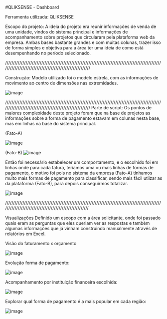 #QLIKSENSE - Dashboard

Ferramenta utilizada: QLIKSENSE

Escopo do projeto:
A ideia do projeto era reunir informações de venda de uma unidade, vindos do sistema principal e informações de acompanhamento sobre projetos que circularam pela 
plataforma web da empresa. Ambas bases bastante grandes e com muitas colunas, trazer isso de forma simples e objetiva para a área ter uma ideia de como está 
desempenhando no período selecionado.

/////////////////////////////////////////////////////////////////////////////////////////////////////////////////////////////////////////////////////////

Construção:
Modelo utilizado foi o modelo estrela, com as informações de movimento ao centro de dimensões nas extremidades.

![image](https://github.com/Ygorkelevra93/Projects/assets/121832957/c36470de-e10f-4e86-9033-f7f7578a73c1)



/////////////////////////////////////////////////////////////////////////////////////////////////////////////////////////////////////////////////////////
Parte de script:
Os pontos de maiores complexidade deste projeto foram que na base de projetos as informações sobre a forma de pagamento estavam em colunas nesta base, 
mas em linhas na base do sistema principal.

(Fato-A)

![image](https://github.com/Ygorkelevra93/Projects/assets/121832957/a8bfa9f0-d420-4d5e-8884-19c807215212)


(Fato-B)
![image](https://github.com/Ygorkelevra93/Projects/assets/121832957/7813a91c-ca2d-48c9-b216-1540ee2d1038)

Então foi necessário estabelecer um comportamento, e o escolhido foi em linhas onde para cada fatura, teriamos uma ou mais linhas de formas de pagamento, 
o motivo foi pois no sistema da empresa (Fato-A) tínhamos muito mais formas de pagamento para classificar, sendo mais fácil utiizar as da plataforma 
(Fato-B), para depois conseguirmos totalizar. 

![image](https://github.com/Ygorkelevra93/Projects/assets/121832957/126bc0bc-3dcf-4d4b-aaaa-22ab875d446d)

////////////////////////////////////////////////////////////////////////////////////////////////////////////////////////////////////////////////////////

Visualizações
Definido um escopo com a àrea solicitante, onde foi passado quais eram as perguntas que eles queriam ver as respostas e também algumas informações que já 
vinham construindo manualmente através de relatórios em Excel.

Visão do faturamento x orçamento

![image](https://github.com/Ygorkelevra93/Projects/assets/121832957/6701e98b-c799-4695-958e-efc0a1ab0377)


Evolução forma de pagamento: 

![image](https://github.com/Ygorkelevra93/Projects/assets/121832957/1ed5331a-d9e3-40c7-9743-326366024e05)



Acompanhamento por instituição financeira escolhida:

![image](https://github.com/Ygorkelevra93/Projects/assets/121832957/fcf71590-3e11-47f5-90c3-60e93dcffbb4)



Explorar qual forma de pagamento é a mais popular em cada região:

![image](https://github.com/Ygorkelevra93/Projects/assets/121832957/3141f5c1-f82c-47a8-b0ad-b24f5876e0f1)




 
